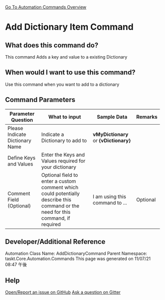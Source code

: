 <!--TITLE: Add Dictionary Item Command -->
<!-- SUBTITLE: a command in the Dictionary Commands group. -->
[Go To Automation Commands Overview](/automation-commands.md)


# Add Dictionary Item Command


## What does this command do?
This command Adds a key and value to a existing Dictionary


## When would I want to use this command?
Use this command when you want to add to a dictionary


## Command Parameters
| Parameter Question   	| What to input  	|  Sample Data 	| Remarks  	|
| ---                    | ---               | ---           | ---       |
|Please Indicate Dictionary Name|Indicate a Dictionary to add to|**vMyDictionary** or **{vDictionary}**||
|Define Keys and Values|Enter the Keys and Values required for your dictionary|||
|Comment Field (Optional)|Optional field to enter a custom comment which could potentially describe this command or the need for this command, if required|I am using this command to ...|Optional|








## Developer/Additional Reference
Automation Class Name: AddDictionaryCommand
Parent Namespace: taskt.Core.Automation.Commands
This page was generated on 11/07/21 08:47 午後


## Help
[Open/Report an issue on GitHub](https://github.com/saucepleez/taskt/issues/new)
[Ask a question on Gitter](https://gitter.im/taskt-rpa/Lobby)
